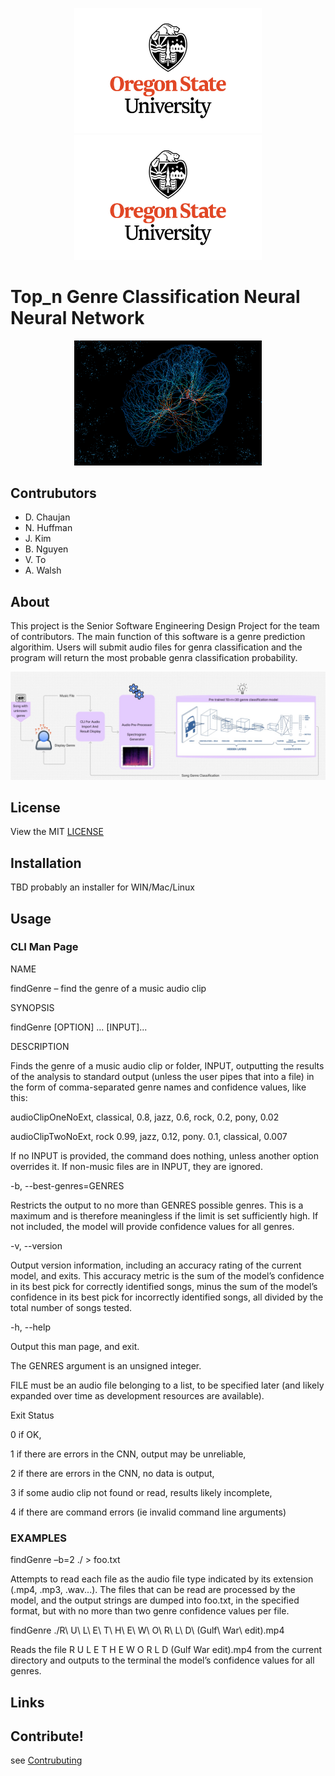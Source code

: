 
<p align="center">
<img src="/osulogo.jpg" hspace="100" alt="image" width="300" height="auto">
<img src="/osulogo.jpg" hspace="100" alt="image" width="300" height="auto">
</p>

# Top_n Genre Classification Neural Neural Network 

<p align="center">
<img src="/MIT-Neural-Networks-SL.gif" alt="image" width="300" height="auto">
</p>

## Contrubutors
- D. Chaujan
- N. Huffman
- J. Kim
- B. Nguyen
- V. To
- A. Walsh

## About
This project is the Senior Software Engineering Design Project for the team of contributors. The main function of this software is a genre prediction algorithim.  Users will submit audio files for genra classification and the program will return the most probable genra classification probability.

![UML](/UML.jpg)


## License

View the MIT [LICENSE](/LICENSE)

## Installation

  TBD probably an installer for WIN/Mac/Linux

## Usage

### CLI Man Page 

NAME 

findGenre – find the genre of a music audio clip 

SYNOPSIS 

findGenre [OPTION] ... [INPUT]... 

DESCRIPTION 

Finds the genre of a music audio clip or folder, INPUT, outputting the results of the analysis to standard output (unless the user pipes that into a file) in the form of comma-separated genre names and confidence values, like this: 

audioClipOneNoExt, classical, 0.8, jazz, 0.6, rock, 0.2, pony, 0.02 

audioClipTwoNoExt, rock 0.99, jazz, 0.12, pony. 0.1, classical, 0.007  

If no INPUT is provided, the command does nothing, unless another option overrides it. If non-music files are in INPUT, they are ignored. 

-b, --best-genres=GENRES 

Restricts the output to no more than GENRES possible genres. This is a maximum and is therefore meaningless if the limit is set sufficiently high. If not included, the model will provide confidence values for all genres. 

-v, --version 

Output version information, including an accuracy rating of the current model, and exits. This accuracy metric is the sum of the model’s confidence in its best pick for correctly identified songs, minus the sum of the model’s confidence in its best pick for incorrectly identified songs, all divided by the total number of songs tested. 

-h, --help 

Output this man page, and exit. 

The GENRES argument is an unsigned integer. 

FILE must be an audio file belonging to a list, to be specified later (and likely expanded over time as development resources are available). 

Exit Status 

0	if OK, 

1	if there are errors in the CNN, output may be unreliable, 

2	if there are errors in the CNN, no data is output, 

3	if some audio clip not found or read, results likely incomplete, 

4	if there are command errors (ie invalid command line arguments) 

### EXAMPLES 

findGenre –b=2 ./ > foo.txt 

Attempts to read each file as the audio file type indicated by its extension (.mp4, .mp3, .wav...). The files that can be read are processed by the model, and the output strings are dumped into foo.txt, in the specified format, but with no more than two genre confidence values per file. 

findGenre ./R\ U\ L\ E\ T\ H\ E\ W\ O\ R\ L\ D\ \(Gulf\ War\ edit\).mp4 

Reads the file R U L E T H E W O R L D (Gulf War edit).mp4 from the current directory and outputs to the terminal the model’s confidence values for all genres. 


## Links


## Contribute!
  see [Contrubuting](/contrubuting.md)
